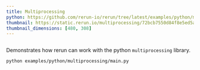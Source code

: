 ```yaml
---
title: Multiprocessing
python: https://github.com/rerun-io/rerun/tree/latest/examples/python/multiprocessing/main.py
thumbnail: https://static.rerun.io/multiprocessing/72bcb7550d84f8e5ed5a39221093239e655f06de/480w.png
thumbnail_dimensions: [480, 308]
---
```


<picture>
  <source media="(max-width: 480px)" srcset="https://static.rerun.io/multiprocessing/72bcb7550d84f8e5ed5a39221093239e655f06de/480w.png">
  <source media="(max-width: 768px)" srcset="https://static.rerun.io/multiprocessing/72bcb7550d84f8e5ed5a39221093239e655f06de/768w.png">
  <source media="(max-width: 1024px)" srcset="https://static.rerun.io/multiprocessing/72bcb7550d84f8e5ed5a39221093239e655f06de/1024w.png">
  <source media="(max-width: 1200px)" srcset="https://static.rerun.io/multiprocessing/72bcb7550d84f8e5ed5a39221093239e655f06de/1200w.png">
  <img src="https://static.rerun.io/multiprocessing/72bcb7550d84f8e5ed5a39221093239e655f06de/full.png" alt="">
</picture>

Demonstrates how rerun can work with the python `multiprocessing` library.

```bash
python examples/python/multiprocessing/main.py
```
